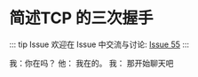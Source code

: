 # 简述TCP 的三次握手



::: tip Issue 
 欢迎在 Issue 中交流与讨论: [Issue 55](https://github.com/shfshanyue/Daily-Question/issues/55) 
:::

我：你在吗？
他： 我在的。
我： 那开始聊天吧